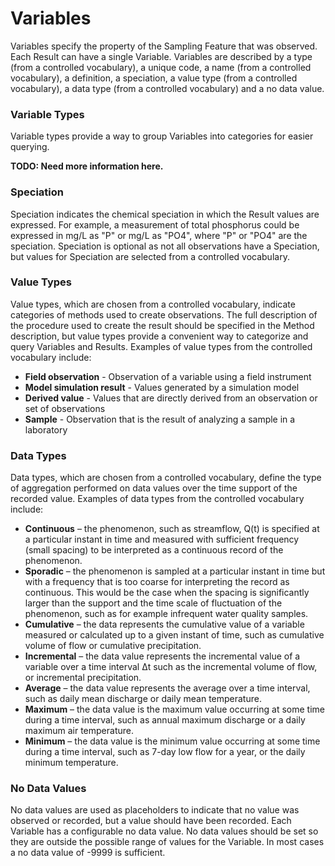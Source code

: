 Variables
=========

Variables specify the property of the Sampling Feature that was observed. Each Result can have a single Variable. Variables are described by a type (from a controlled vocabulary), a unique code, a name (from a controlled vocabulary), a definition, a speciation, a value type (from a controlled vocabulary), a data type (from a controlled vocabulary) and a no data value.

### Variable Types ###
Variable types provide a way to group Variables into categories for easier querying.

**TODO:  Need more information here.**

### Speciation ###
Speciation indicates the chemical speciation in which the Result values are expressed. For example, a measurement of total phosphorus could be expressed in mg/L as "P" or mg/L as "PO4", where "P" or "PO4" are the speciation. Speciation is optional as not all observations have a Speciation, but values for Speciation are selected from a controlled vocabulary.

### Value Types ###
Value types, which are chosen from a controlled vocabulary, indicate categories of methods used to create observations. The full description of the procedure used to create the result should be specified in the Method description, but value types provide a convenient way to categorize and query Variables and Results. Examples of value types from the controlled vocabulary include:

* **Field observation** - Observation of a variable using a field instrument
* **Model simulation result** - Values generated by a simulation model
* **Derived value** - Values that are directly derived from an observation or set of observations
* **Sample** - Observation that is the result of analyzing a sample in a laboratory

### Data Types ###
Data types, which are chosen from a controlled vocabulary, define the type of aggregation performed on data values over the time support of the recorded value. Examples of data types from the controlled vocabulary include:

* **Continuous** – the phenomenon, such as streamflow, Q(t) is specified at a particular instant in time and measured with sufficient frequency (small spacing) to be interpreted as a continuous record of the phenomenon.  
* **Sporadic** – the phenomenon is sampled at a particular instant in time but with a frequency that is too coarse for interpreting the record as continuous. This would be the case when the spacing is significantly larger than the support and the time scale of fluctuation of the phenomenon, such as for example infrequent water quality samples.
* **Cumulative** – the data represents the cumulative value of a variable measured or calculated up to a given instant of time, such as cumulative volume of flow or cumulative precipitation.  
* **Incremental** – the data value represents the incremental value of a variable over a time interval Δt such as the incremental volume of flow, or incremental precipitation. 
* **Average** – the data value represents the average over a time interval, such as daily mean discharge or daily mean temperature.
* **Maximum** – the data value is the maximum value occurring at some time during a time interval, such as annual maximum discharge or a daily maximum air temperature.
* **Minimum** – the data value is the minimum value occurring at some time during a time interval, such as 7-day low flow for a year, or the daily minimum temperature.

### No Data Values ###
No data values are used as placeholders to indicate that no value was observed or recorded, but a value should have been recorded. Each Variable has a configurable no data value. No data values should be set so they are outside the possible range of values for the Variable. In most cases a no data value of -9999 is sufficient.